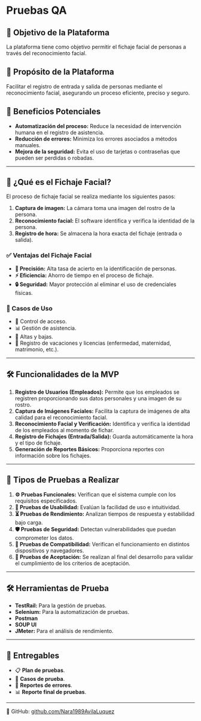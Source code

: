 
# Pruebas QA

## 📌 Objetivo de la Plataforma
La plataforma tiene como objetivo permitir el fichaje facial de personas a través del reconocimiento facial.

## 🎯 Propósito de la Plataforma
Facilitar el registro de entrada y salida de personas mediante el reconocimiento facial, asegurando un proceso eficiente, preciso y seguro.

## 🚀 Beneficios Potenciales
- **Automatización del proceso:** Reduce la necesidad de intervención humana en el registro de asistencia.
- **Reducción de errores:** Minimiza los errores asociados a métodos manuales.
- **Mejora de la seguridad:** Evita el uso de tarjetas o contraseñas que pueden ser perdidas o robadas.

---

## 🤖 ¿Qué es el Fichaje Facial?
El proceso de fichaje facial se realiza mediante los siguientes pasos:
1.  **Captura de imagen:** La cámara toma una imagen del rostro de la persona.
2.  **Reconocimiento facial:** El software identifica y verifica la identidad de la persona.
3.  **Registro de hora:** Se almacena la hora exacta del fichaje (entrada o salida).

### ✅ Ventajas del Fichaje Facial
- **📌 Precisión:** Alta tasa de acierto en la identificación de personas.
- **⚡ Eficiencia:** Ahorro de tiempo en el proceso de fichaje.
- **🔒 Seguridad:** Mayor protección al eliminar el uso de credenciales físicas.

### 🔹 Casos de Uso
- 📍 Control de acceso.
- 📊 Gestión de asistencia.
- 📝 Altas y bajas.
- 🌴 Registro de vacaciones y licencias (enfermedad, maternidad, matrimonio, etc.).

---

## 🛠️ Funcionalidades de la MVP
1. **Registro de Usuarios (Empleados):** Permite que los empleados se registren proporcionando sus datos personales y una imagen de su rostro.
2. **Captura de Imágenes Faciales:** Facilita la captura de imágenes de alta calidad para el reconocimiento facial.
3. **Reconocimiento Facial y Verificación:** Identifica y verifica la identidad de los empleados al momento de fichar.
4. **Registro de Fichajes (Entrada/Salida):** Guarda automáticamente la hora y el tipo de fichaje.
5. **Generación de Reportes Básicos:** Proporciona reportes con información sobre los fichajes.
   
---

## 🧪 Tipos de Pruebas a Realizar
1. **⚙️ Pruebas Funcionales:** Verifican que el sistema cumple con los requisitos especificados.
2. **🎯 Pruebas de Usabilidad:** Evalúan la facilidad de uso e intuitividad.
3. **⏳ Pruebas de Rendimiento:** Analizan tiempos de respuesta y estabilidad bajo carga.
4. **🛡️ Pruebas de Seguridad:** Detectan vulnerabilidades que puedan comprometer los datos.
5. **📲 Pruebas de Compatibilidad:** Verifican el funcionamiento en distintos dispositivos y navegadores.
6. **📌 Pruebas de Aceptación:** Se realizan al final del desarrollo para validar el cumplimiento de los criterios de aceptación.

---

## 🛠️ Herramientas de Prueba
-  **TestRail:** Para la gestión de pruebas.
-  **Selenium:** Para la automatización de pruebas.
-  **Postman**
-  **SOUP UI**
-  **JMeter:** Para el análisis de rendimiento.

---

## 📑 Entregables
- 📋 **Plan de pruebas**.
- 📜 **Casos de prueba**.
- 🐞 **Reportes de errores**.
- 📊 **Reporte final de pruebas**.

---

📌 GitHub: [github.com/Nara1989AvilaLuquez](https://github.com/Nara1989AvilaLuquez)
